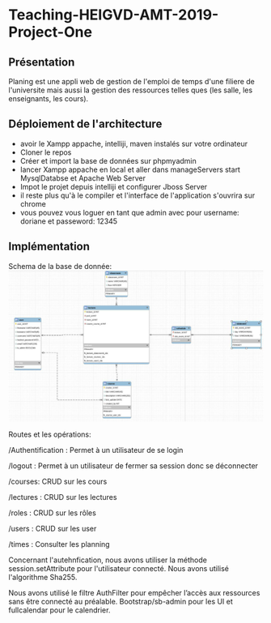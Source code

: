 # Teaching-HEIGVD-AMT-2019-Project-One
## Présentation

Planing est une appli web de gestion de l'emploi de temps d'une filiere de l'universite mais aussi la gestion des ressources
telles ques (les salle, les enseignants, les cours).

## Déploiement de l'architecture

* avoir le Xampp appache, intelliji, maven instalés sur votre ordinateur 
* Cloner le repos
* Créer et import la base de données sur phpmyadmin
* lancer Xampp appache en local et aller dans manageServers start MysqlDatabse et Apache Web Server
* Impot le projet depuis intelliji et configurer Jboss Server
* il reste plus qu'à le compiler et l'interface de l'application s'ouvrira sur chrome 
* vous pouvez vous loguer en tant que admin avec pour username: doriane et passeword: 12345


## Implémentation 

Schema de la base de donnée: ![base de donne](img/bdd.jpg)


Routes et les opérations:

/Authentification : Permet à un utilisateur de se login

/logout : Permet à un utilisateur de fermer sa session donc se déconnecter

/courses: CRUD sur les cours

/lectures : CRUD sur les lectures

/roles : CRUD sur les rôles

/users : CRUD sur les user

/times : Consulter les planning

Concernant l'autehnfication, nous avons utiliser la méthode session.setAttribute pour l'utilisateur connecté. Nous avons utilisé l'algorithme Sha255.

Nous avons utilisé le filtre AuthFilter pour empêcher l’accès aux ressources sans être connecté au préalable. Bootstrap/sb-admin pour les UI et fullcalendar pour le calendrier.

